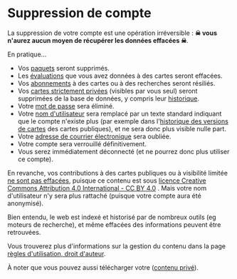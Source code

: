 ﻿# Suppression de compte

La suppression de votre compte est une opération irréversible : **☠ vous n'aurez aucun moyen de récupérer les données effacées ☠**.

En pratique...

- Vos [paquets](/deck) seront supprimés.
- Les [évaluations](/rating) que vous avez données à des cartes seront effacées.
- Vos [abonnements](/following) à des cartes ou à des recherches seront résiliés.
- Vos [cartes strictement privées](/authoring#visibilit-des-cartes) (visibles par vous seul) seront supprimées de la base de données, y compris leur [historique](/card-history).
- Votre [mot de passe](/account#mot-de-passe) sera éliminé.
- Votre [nom d'utilisateur](/account) sera remplacé par un texte standard indiquant que le compte n'existe plus (par exemple dans l'[historique des versions de cartes](/card-history) des cartes publiques), et ne sera donc plus visible nulle part.
- Votre [adresse de courrier électronique](/account) sera oubliée.
- Votre compte sera verrouillé définitivement.
- Vous serez immédiatement déconnecté (et ne pourrez donc plus utiliser ce compte).

En revanche, vos contributions à des cartes publiques ou à visibilité limitée [ne sont pas effacées](/rules#droit-à-l'effacement), puisque ce contenu est sous [licence Creative Commons Attribution 4.0 International - CC BY 4.0](https://creativecommons.org/licenses/by/4.0/deed.fr)&nbsp;<i class="fas fa-external-link-alt"></i>. Mais votre nom d'utilisateur n'y sera plus rattaché (puisque votre compte aura été anonymisé).

Bien entendu, le web est indexé et historisé par de nombreux outils (eg moteurs de recherche), et même effacées des informations peuvent être retrouvées.

Vous trouverez plus d'informations sur la gestion du contenu dans la page [règles d'utilisation, droit d'auteur](/rules).

À noter que vous pouvez aussi télécharger votre ([contenu privé](/rules#contenu-privé)).
